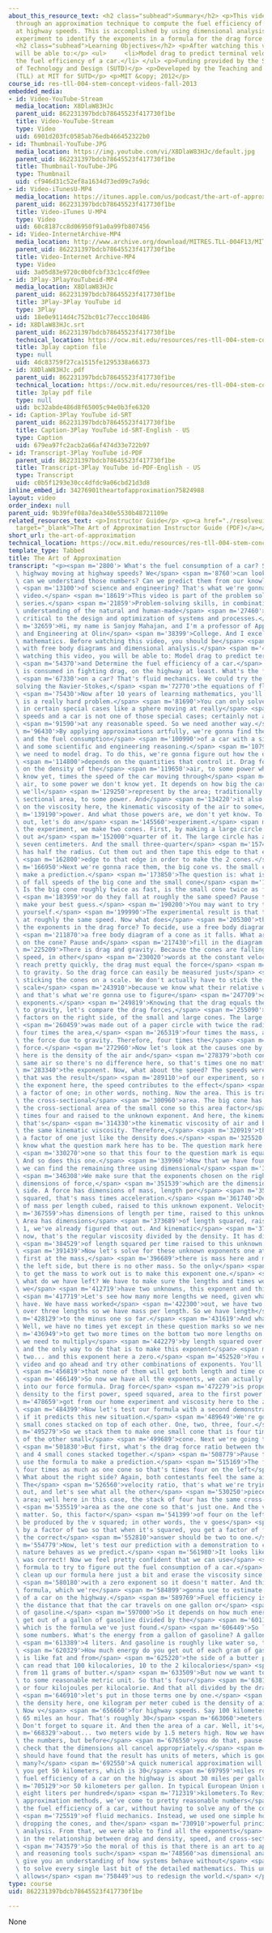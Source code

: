 ```yaml
---
about_this_resource_text: <h2 class="subhead">Summary</h2> <p>This video leads students
  through an approximation technique to compute the fuel efficiency of a car moving
  at highway speeds. This is accomplished by using dimensional analysis and a simple
  experiment to identify the exponents in a formula for the drag force on a car.</p>
  <h2 class="subhead">Learning Objectives</h2> <p>After watching this video students
  will be able to:</p> <ul>     <li>Model drag to predict terminal velocities.</li>     <li>Determine
  the fuel efficiency of a car.</li> </ul> <p>Funding provided by the Singapore University
  of Technology and Design (SUTD)</p> <p>Developed by the Teaching and Learning Laboratory
  (TLL) at MIT for SUTD</p> <p>MIT &copy; 2012</p>
course_id: res-tll-004-stem-concept-videos-fall-2013
embedded_media:
- id: Video-YouTube-Stream
  media_location: X8DlaW83HJc
  parent_uid: 862231397bdcb78645523f417730f1be
  title: Video-YouTube-Stream
  type: Video
  uid: 6901d203fc0585ab76edb466452322b0
- id: Thumbnail-YouTube-JPG
  media_location: https://img.youtube.com/vi/X8DlaW83HJc/default.jpg
  parent_uid: 862231397bdcb78645523f417730f1be
  title: Thumbnail-YouTube-JPG
  type: Thumbnail
  uid: cf946d31c52ef8a1634d73ed09c7a9dc
- id: Video-iTunesU-MP4
  media_location: https://itunes.apple.com/us/podcast/the-art-of-approximation/id765926614?i=237394830&mt=2
  parent_uid: 862231397bdcb78645523f417730f1be
  title: Video-iTunes U-MP4
  type: Video
  uid: 60c8187cc8d06950f91a0a99fb807456
- id: Video-InternetArchive-MP4
  media_location: http://www.archive.org/download/MITRES.TLL-004F13/MITRES_TLL-004F13_art_of_approximation_300k.mp4
  parent_uid: 862231397bdcb78645523f417730f1be
  title: Video-Internet Archive-MP4
  type: Video
  uid: 3a05d83e9720c0b0fcbf33c1cc4fd9ee
- id: 3Play-3PlayYouTubeid-MP4
  media_location: X8DlaW83HJc
  parent_uid: 862231397bdcb78645523f417730f1be
  title: 3Play-3Play YouTube id
  type: 3Play
  uid: 18e0e9114d4c752bc01c77eccc10d486
- id: X8DlaW83HJc.srt
  parent_uid: 862231397bdcb78645523f417730f1be
  technical_location: https://ocw.mit.edu/resources/res-tll-004-stem-concept-videos-fall-2013/videos/problem-solving/the-art-of-approximation/X8DlaW83HJc.srt
  title: 3play caption file
  type: null
  uid: 4dc83759f27ca1515fe1295338a66373
- id: X8DlaW83HJc.pdf
  parent_uid: 862231397bdcb78645523f417730f1be
  technical_location: https://ocw.mit.edu/resources/res-tll-004-stem-concept-videos-fall-2013/videos/problem-solving/the-art-of-approximation/X8DlaW83HJc.pdf
  title: 3play pdf file
  type: null
  uid: bc32abde486d8f65005c94e0b3fe6320
- id: Caption-3Play YouTube id-SRT
  parent_uid: 862231397bdcb78645523f417730f1be
  title: Caption-3Play YouTube id-SRT-English - US
  type: Caption
  uid: 679ea97fc2acb2a66af474d33e722b97
- id: Transcript-3Play YouTube id-PDF
  parent_uid: 862231397bdcb78645523f417730f1be
  title: Transcript-3Play YouTube id-PDF-English - US
  type: Transcript
  uid: c0b5f1293e30cc4dfdc9a06cbd21d3d8
inline_embed_id: 34276901theartofapproximation75824988
layout: video
order_index: null
parent_uid: 9b39fef08a7dea340e5530b48721109e
related_resources_text: <p>Instructor Guide</p> <p><a href="./resolveuid/553f799eed991141af6688c8150a0f06"
  target="_blank">The Art of Approximation Instructor Guide (PDF)</a></p>
short_url: the-art-of-approximation
technical_location: https://ocw.mit.edu/resources/res-tll-004-stem-concept-videos-fall-2013/videos/problem-solving/the-art-of-approximation
template_type: Tabbed
title: The Art of Approximation
transcript: "<p><span m='2800'> What's the fuel consumption of a car? Say, on the\
  \ highway moving at highway speeds? We</span> <span m='8760'>can look it up, but\
  \ can we understand those numbers? Can we predict them from our knowledge</span>\
  \ <span m='13100'>of science and engineering? That's what we're gonna do in this\
  \ video.</span> <span m='18619'>This video is part of the problem solving video\
  \ series.</span> <span m='21859'>Problem-solving skills, in combination with an\
  \ understanding of the natural and human-made</span> <span m='27460'>world, are\
  \ critical to the design and optimization of systems and processes.</span> <span\
  \ m='32659'>Hi, my name is Sanjoy Mahajan, and I'm a professor of Applied Science\
  \ and Engineering at Olin</span> <span m='38399'>College. And I excel at streetfighting\
  \ mathematics. Before watching this video, you should be</span> <span m='43899'>familiar\
  \ with free body diagrams and dimensional analysis.</span> <span m='49359'>After\
  \ watching this video, you will be able to: Model drag to predict terminal velocities;</span>\
  \ <span m='54370'>and Determine the fuel efficiency of a car.</span> <span m='62329'>Fuel\
  \ is consumed in fighting drag, on the highway at least. What's the force of drag</span>\
  \ <span m='67330'>on a car? That's fluid mechanics. We could try the hard way\u2014\
  solving the Navier-Stokes,</span> <span m='72770'>the equations of fluid mechanics.</span>\
  \ <span m='75430'>Now after 10 years of learning mathematics, you'll discover this\
  \ is a really hard problem.</span> <span m='81690'>You can only solve it analytically\
  \ in certain special cases like a sphere moving at really</span> <span m='86240'>slow\
  \ speeds and a car is not one of those special cases; certainly not a car moving</span>\
  \ <span m='91590'>at any reasonable speed. So we need another way.</span> <span\
  \ m='96430'>By applying approximations artfully, we're gonna find the drag force\
  \ and the fuel consumption</span> <span m='100990'>of a car with a simple experiment\
  \ and some scientific and engineering reasoning.</span> <span m='107910'>First,\
  \ we need to model drag. To do this, we're gonna figure out how the drag force</span>\
  \ <span m='114800'>depends on the quantities that control it. Drag force F depends\
  \ on the density of the</span> <span m='119650'>air, to some power which we don't\
  \ know yet, times the speed of the car moving through</span> <span m='124240'>the\
  \ air, to some power we don't know yet. It depends on how big the car is, which\
  \ we'll</span> <span m='129250'>represent by the area; traditionally, the cross-\
  \ sectional area, to some power. And</span> <span m='134220'>it also can depend\
  \ on the viscosity here, the kinematic viscosity of the air to some</span> <span\
  \ m='139190'>power. And what those powers are, we don't yet know. To figure them\
  \ out, let's do an</span> <span m='145560'>experiment.</span> <span m='146880'>For\
  \ the experiment, we make two cones. First, by making a large circle and cutting\
  \ out a</span> <span m='152000'>quarter of it. The large circle has a radius of\
  \ seven centimeters. And the small three-quarter</span> <span m='157480'>circle\
  \ has half the radius. Cut them out and then tape this edge to that edge and this</span>\
  \ <span m='162800'>edge to that edge in order to make the 2 cones.</span> <span\
  \ m='166950'>Next we're gonna race them, the big cone vs. the small cone. But first,\
  \ make a prediction.</span> <span m='173850'>The question is: what is the ratio\
  \ of fall speeds of the big cone and the small cone</span> <span m='178680'>approximately?\
  \ Is the big cone roughly twice as fast, is the small cone twice as fast,</span>\
  \ <span m='183959'>or do they fall at roughly the same speed? Pause the video and\
  \ make your best guess.</span> <span m='190200'>You may want to try the experiment\
  \ yourself.</span> <span m='199990'>The experimental result is that they both fall\
  \ at roughly the same speed. Now what does</span> <span m='205300'>that mean for\
  \ the exponents in the drag force? To decide, use a free body diagram. Here is</span>\
  \ <span m='211870'>a free body diagram of a cone as it falls. What are the forces\
  \ on the cone? Pause and</span> <span m='217430'>fill in the diagram.</span> <span\
  \ m='225209'>There is drag and gravity. Because the cones are falling at their terminal\
  \ speed, in other</span> <span m='230020'>words at the constant velocity that they\
  \ reach pretty quickly, the drag must equal the force</span> <span m='234709'>due\
  \ to gravity. So the drag force can easily be measured just</span> <span m='239160'>by\
  \ sticking the cones on a scale. We don't actually have to stick the cones on a\
  \ scale</span> <span m='243910'>because we know what their relative weights are\
  \ and that's what we're gonna use to figure</span> <span m='247709'>out one of the\
  \ exponents.</span> <span m='249819'>Knowing that the drag equals the force due\
  \ to gravity, let's compare the drag forces,</span> <span m='255090'>which are the\
  \ factors on the right side, of the small and large cones. The large cone</span>\
  \ <span m='260459'>was made out of a paper circle with twice the radius so it has\
  \ four times the area,</span> <span m='265319'>four times the mass, and four times\
  \ the force due to gravity. Therefore, four times the</span> <span m='270960'>drag\
  \ force.</span> <span m='272960'>Now let's look at the causes one by one. This density\
  \ here is the density of the air and</span> <span m='278379'>both cones feel the\
  \ same air so there's no difference here, so that's times one no matter</span> <span\
  \ m='283340'>the exponent. Now, what about the speed? The speeds were the same;\
  \ that was the result</span> <span m='289110'>of our experiment, so no matter what\
  \ the exponent here, the speed contributes to the effect</span> <span m='293979'>by\
  \ a factor of one; in other words, nothing. Now the area. This is traditionally\
  \ the cross-sectional</span> <span m='300960'>area. The big cone has four times\
  \ the cross-sectional area of the small cone so this area factor</span> <span m='307330'>is\
  \ times four and raised to the unknown exponent. And here, the kinematic viscosity,\
  \ that's</span> <span m='314330'>the kinematic viscosity of air and both cones feel\
  \ the same kinematic viscosity. Therefore,</span> <span m='320919'>that contributes\
  \ a factor of one just like the density does.</span> <span m='325520'>So now we\
  \ know what the question mark here has to be. The question mark here must be</span>\
  \ <span m='330270'>one so that this four to the question mark is equal to this four.\
  \ And so does this one.</span> <span m='339960'>Now that we have found one exponent,\
  \ we can find the remaining three using dimensional</span> <span m='344169'>analysis.</span>\
  \ <span m='346308'>We make sure that the exponents chosen on the right side produce\
  \ dimensions of force,</span> <span m='351539'>which are the dimensions on the left\
  \ side. A force has dimensions of mass, length per</span> <span m='356729'>time\
  \ squared, that's mass times acceleration.</span> <span m='361740'>Density has dimensions\
  \ of mass per length cubed, raised to this unknown exponent. Velocity</span> <span\
  \ m='367559'>has dimensions of length per time, raised to this unknown exponent.\
  \ Area has dimensions</span> <span m='373689'>of length squared, raised to the power\
  \ 1, we've already figured that out. And kinematic</span> <span m='379409'>viscosity;\
  \ now, that's the regular viscosity divided by the density. It has dimensions</span>\
  \ <span m='384529'>of length squared per time raised to this unknown exponent</span>\
  \ <span m='391439'>Now let's solve for these unknown exponents one at a time. Looking\
  \ first at the mass,</span> <span m='396689'>there is mass here and mass here on\
  \ the left side, but there is no other mass. So the only</span> <span m='402039'>way\
  \ to get the mass to work out is to make this exponent one.</span> <span m='406529'>Now,\
  \ what do we have left? We have to make sure the lengths and times work out and\
  \ we</span> <span m='412719'>have two unknowns, this exponent and this exponent.</span>\
  \ <span m='417719'>Let's see how many more lengths we need, given what we already\
  \ have. We have mass worked</span> <span m='422300'>out, we have two lengths here\
  \ over three lengths so we have mass per length. So we have length</span> <span\
  \ m='428129'>to the minus one so far.</span> <span m='431619'>And what about time?\
  \ Well, we have no times yet except in these question marks so we need</span> <span\
  \ m='436949'>to get two more times on the bottom two more lengths on the top. So\
  \ we need to multiply</span> <span m='442279'>by length squared over time squared,\
  \ and the only way to do that is to make this exponent</span> <span m='447930'>a\
  \ two... and this exponent here a zero.</span> <span m='452520'>You can pause the\
  \ video and go ahead and try other combinations of exponents. You'll find</span>\
  \ <span m='456819'>that none of them will get both length and time correct.</span>\
  \ <span m='466149'>So now we have all the exponents, we can actually enter that\
  \ into our force formula. Drag force</span> <span m='472279'>is proportional to\
  \ density to the first power, speed squared, area to the first power we</span> <span\
  \ m='478659'>got from our home experiment and viscosity here to the zeroth power.</span>\
  \ <span m='484399'>Now let's test our formula with a second demonstration and see\
  \ if it predicts this new situation.</span> <span m='489649'>We're gonna race four\
  \ small cones stacked on top of each other. One, two, three, four.</span> <span\
  \ m='495279'>So we stack them to make one small cone that is four times the mass\
  \ of the other small</span> <span m='499689'>cone. Next we're going to race them.</span>\
  \ <span m='501830'>But first, what's the drag force ratio between the small cone\
  \ and 4 small cones stacked together.</span> <span m='508779'>Pause the video and\
  \ use the formula to make a prediction.</span> <span m='515169'>The four cones weigh\
  \ four times as much as one cone so that's times four on the left</span> <span m='520419'>side.\
  \ What about the right side? Again, both contestants feel the same air density.\
  \ The</span> <span m='526560'>velocity ratio, that's what we're trying to figure\
  \ out, and let's see what all the other</span> <span m='530250'>pieces are. The\
  \ area; well here in this case, the stack of four has the same cross- sectional</span>\
  \ <span m='535519'>area as the one cone so that's just one. And the viscosity doesn't\
  \ matter. So, this factor</span> <span m='541399'>of four on the left side has to\
  \ be produced by the v squared; in other words, the v goes</span> <span m='547100'>up\
  \ by a factor of two so that when it's squared, you get a factor of four. That means\
  \ the correct</span> <span m='552810'>answer should be two to one.</span> <span\
  \ m='554779'>Now, let's test our prediction with a demonstration to check whether\
  \ nature behaves as we predict.</span> <span m='561980'>It looks like our prediction\
  \ was correct! Now we feel pretty confident that we can use</span> <span m='568100'>this\
  \ formula to try to figure out the fuel consumption of a car.</span> <span m='576500'>Let's\
  \ clean up our formula here just a bit and erase the viscosity since it comes in</span>\
  \ <span m='580180'>with a zero exponent so it doesn't matter. And this is our drag\
  \ formula, which we're</span> <span m='584899'>gonna use to estimate the fuel consumption\
  \ of a car on the highway.</span> <span m='589769'>Fuel efficiency is measured as\
  \ the distance that that the car travels on one gallon or</span> <span m='593920'>liter\
  \ of gasoline.</span> <span m='597000'>So it depends on how much energy you can\
  \ get out of a gallon of gasoline divided by the</span> <span m='601139'>drag force,\
  \ which is the formula we've just found.</span> <span m='606449'>So let's put in\
  \ some numbers. What's the energy from a gallon of gasoline? A gallon is roughly</span>\
  \ <span m='613389'>4 liters. And gasoline is roughly like water so, there are 1,000g/liter.</span>\
  \ <span m='620329'>How much energy do you get out of each gram of gasoline? Gasoline\
  \ is like fat and from</span> <span m='625220'>the side of a butter packet, you\
  \ can read that 100 kilocalories, 10 to the 2 kilocalories</span> <span m='630639'>come\
  \ from 11 grams of butter.</span> <span m='633509'>But now we want to convert kilocalories\
  \ to some reasonable metric unit. So that's four</span> <span m='638170'>joules/calorie\
  \ or four kilojoules per kilocalorie. And that all divided by the drag force so</span>\
  \ <span m='646910'>let's put in those terms one by one.</span> <span m='650470'>First\
  \ the density here, one kilogram per meter cubed is the density of air roughly.\
  \ Now v</span> <span m='656660'>for highway speeds. Say 100 kilometers an hour,\
  \ 65 miles an hour. That's roughly 30</span> <span m='663060'>meters per second.\
  \ Don't forget to square it. And then the area of a car. Well, it's</span> <span\
  \ m='668329'>about... two meters wide by 1.5 meters high. Now we have to work all\
  \ the numbers, but before</span> <span m='676550'>you do that, pause the video to\
  \ check that the dimensions all cancel appropriately.</span> <span m='687290'>You\
  \ should have found that the result has units of meters, which is good! But how\
  \ many?</span> <span m='692550'>A quick numerical approximation will tell you that\
  \ you get 50 kilometers, which is 30</span> <span m='697959'>miles roughly. The\
  \ fuel efficiency of a car on the highway is about 30 miles per gallon;</span> <span\
  \ m='705129'>or 50 kilometers per gallon. In typical European Union units, that's\
  \ eight liters per hundred</span> <span m='712319'>kilometers.To Review With our\
  \ approximation methods, we've come to pretty reasonable numbers</span> <span m='721189'>for\
  \ the fuel efficiency of a car, without having to solve any of the complicated equations</span>\
  \ <span m='725519'>of fluid mechanics. Instead, we used one simple home experiment,\
  \ dropping the cones, and the</span> <span m='730910'>powerful principle of dimensional\
  \ analysis. From that, we were able to find all the exponents</span> <span m='737699'>here,\
  \ in the relationship between drag and density, speed, and cross-sectional area.</span>\
  \ <span m='743579'>So the moral of this is that there is an art to approximations,\
  \ and reasoning tools such</span> <span m='748560'>as dimensional analysis, they\
  \ give you an understanding of how systems behave without</span> <span m='752949'>having\
  \ to solve every single last bit of the detailed mathematics. This understanding\
  \ allows</span> <span m='758449'>us to redesign the world.</span> </p>"
type: course
uid: 862231397bdcb78645523f417730f1be

---
```

None